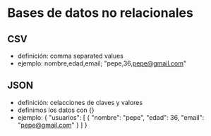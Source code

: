 # Bases de datos no relacionales

## CSV

- definición: comma separated values
- ejemplo: nombre,edad,email; "pepe,36,pepe@gmail.com"

## JSON

- definición: celacciones de claves y valores
- definimos los datos con {}
- ejemplo: 
{
    "usuarios": [
        {
            "nombre": "pepe",
            "edad": 36,
            "email": "pepe@gmail.com"
        }
    ]
}